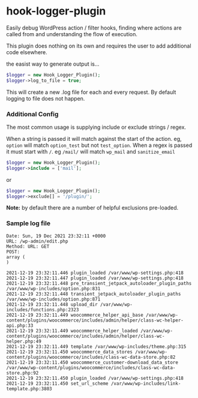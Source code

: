 # hook-logger-plugin

Easily debug WordPress action / filter hooks, finding where actions are called from and understanding the flow of execution.

This plugin does nothing on its own and requires the user to add additional code elsewhere.


the easist way to generate output is...

~~~php
$logger = new Hook_Logger_Plugin();
$logger->log_to_file = true;
~~~

This will create a new .log file for each and every request. By default logging to file does not happen.

### Additional Config

The most common usage is supplying include or exclude strings / regex.

When a string is passed it will match against the start of the action. eg, `option` will match `option_test` but not `test_option`.
When a regex is passed it must start with `/`. eg `/mail/` will match `wp_mail` and `sanitize_email`

~~~php
$logger = new Hook_Logger_Plugin();
$logger->include = ['mail'];
~~~

or 
~~~php
$logger = new Hook_Logger_Plugin();
$logger->exclude[] = '/plugin/';
~~~
**Note:** by default there are a number of helpful exclusions pre-loaded.

### Sample log file

~~~log
Date: Sun, 19 Dec 2021 23:32:11 +0000
URL: /wp-admin/edit.php
Method: URL: GET
POST:
array (
)

2021-12-19 23:32:11.446 plugin_loaded /var/www/wp-settings.php:418
2021-12-19 23:32:11.447 plugin_loaded /var/www/wp-settings.php:418
2021-12-19 23:32:11.448 pre_transient_jetpack_autoloader_plugin_paths /var/www/wp-includes/option.php:831
2021-12-19 23:32:11.448 transient_jetpack_autoloader_plugin_paths /var/www/wp-includes/option.php:871
2021-12-19 23:32:11.448 upload_dir /var/www/wp-includes/functions.php:2323
2021-12-19 23:32:11.449 woocommerce_helper_api_base /var/www/wp-content/plugins/woocommerce/includes/admin/helper/class-wc-helper-api.php:33
2021-12-19 23:32:11.449 woocommerce_helper_loaded /var/www/wp-content/plugins/woocommerce/includes/admin/helper/class-wc-helper.php:49
2021-12-19 23:32:11.449 template /var/www/wp-includes/theme.php:315
2021-12-19 23:32:11.450 woocommerce_data_stores /var/www/wp-content/plugins/woocommerce/includes/class-wc-data-store.php:82
2021-12-19 23:32:11.450 woocommerce_customer-download_data_store /var/www/wp-content/plugins/woocommerce/includes/class-wc-data-store.php:92
2021-12-19 23:32:11.450 plugin_loaded /var/www/wp-settings.php:418
2021-12-19 23:32:11.450 set_url_scheme /var/www/wp-includes/link-template.php:3803
~~~
